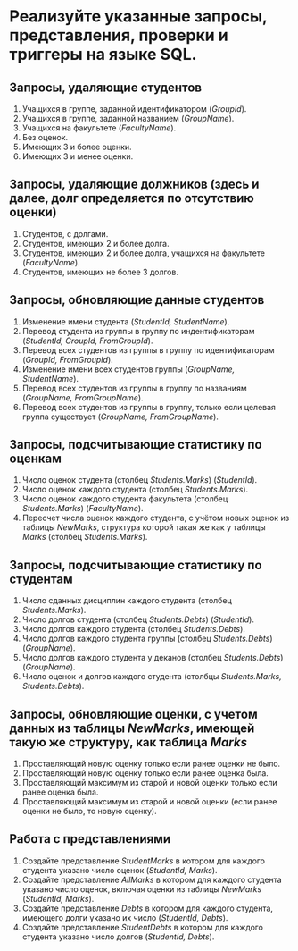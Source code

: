 # Реализуйте указанные запросы, представления, проверки и триггеры на языке SQL.

## Запросы, удаляющие студентов
1. Учащихся в группе, заданной идентификатором (*GroupId*).  
2. Учащихся в группе, заданной названием (*GroupName*).  
3. Учащихся на факультете (*FacultyName*).  
4. Без оценок.  
5. Имеющих 3 и более оценки.  
6. Имеющих 3 и менее оценки.

## Запросы, удаляющие должников (здесь и далее, долг определяется по отсутствию оценки)
1. Студентов, c долгами.  
2. Студентов, имеющих 2 и более долга.  
3. Студентов, имеющих 2 и более долга, учащихся на факультете (*FacultyName*).  
4. Студентов, имеющих не более 3 долгов.

## Запросы, обновляющие данные студентов
1. Изменение имени студента (*StudentId, StudentName*).  
2. Перевод студента из группы в группу по индентификаторам (*StudentId, GroupId, FromGroupId*).  
3. Перевод всех студентов из группы в группу по идентификаторам (*GroupId, FromGroupId*).  
4. Изменение имени всех студентов группы (*GroupName, StudentName*).  
5. Перевод всех студентов из группы в группу по названиям (*GroupName, FromGroupName*).  
6. Перевод всех студентов из группы в группу, только если целевая группа существует (*GroupName, FromGroupName*).

## Запросы, подсчитывающие статистику по оценкам
1. Число оценок студента (столбец *Students.Marks*) (*StudentId*).  
2. Число оценок каждого студента (столбец *Students.Marks*).  
3. Число оценок каждого студента факультета (столбец *Students.Marks*) (*FacultyName*).  
4. Пересчет числа оценок каждого студента, с учётом новых оценок из таблицы *NewMarks*, структура которой такая же как у таблицы *Marks* (столбец *Students.Marks*).

## Запросы, подсчитывающие статистику по студентам
1. Число сданных дисциплин каждого студента (столбец *Students.Marks*).  
2. Число долгов студента (столбец *Students.Debts*) (*StudentId*).  
3. Число долгов каждого студента (столбец *Students.Debts*).  
4. Число долгов каждого студента группы (столбец *Students.Debts*) (*GroupName*).  
5. Число долгов каждого студента у деканов (столбец *Students.Debts*) (*GroupName*).  
6. Число оценок и долгов каждого студента (столбцы *Students.Marks, Students.Debts*).

## Запросы, обновляющие оценки, с учетом данных из таблицы *NewMarks*, имеющей такую же структуру, как таблица *Marks*
1. Проставляющий новую оценку только если ранее оценки не было.  
2. Проставляющий новую оценку только если ранее оценка была.  
3. Проставляющий максимум из старой и новой оценки только если ранее оценка была.  
4. Проставляющий максимум из старой и новой оценки (если ранее оценки не было, то новую оценку).

## Работа с представлениями
1. Создайте представление *StudentMarks* в котором для каждого студента указано число оценок (*StudentId, Marks*).  
2. Создайте представление *AllMarks* в котором для каждого студента указано число оценок, включая оценки из таблицы *NewMarks* (*StudentId, Marks*).  
3. Создайте представление *Debts* в котором для каждого студента, имеющего долги указано их число (*StudentId, Debts*).  
4. Создайте представление *StudentDebts* в котором для каждого студента указано число долгов (*StudentId, Debts*).
